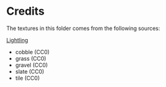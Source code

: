 # Credits  
The textures in this folder comes from the following sources:  

[Lightling](http://lightling.xyz)
- cobble (CC0)
- grass (CC0)
- gravel (CC0)
- slate (CC0)
- tile (CC0)